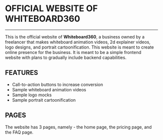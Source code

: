# OFFICIAL WEBSITE OF WHITEBOARD360

<hr>

This is the official website of **Whiteboard360**, a business owned by a freelancer that makes whiteboard
animation videos, 2d explainer videos, logo designs, and portrait cartoonification. This website is 
meant to create online presence for the business. It is meant to be a simple frontend website with plans 
to gradually include backend capabilities. 

## FEATURES

- Call-to-action buttons to increase conversion
- Sample whiteboard animation videos
- Sample logo mocks
- Sample portrait cartoonification

## PAGES

The website has 3 pages, namely - the home page, the pricing page, and the FAQ page.
